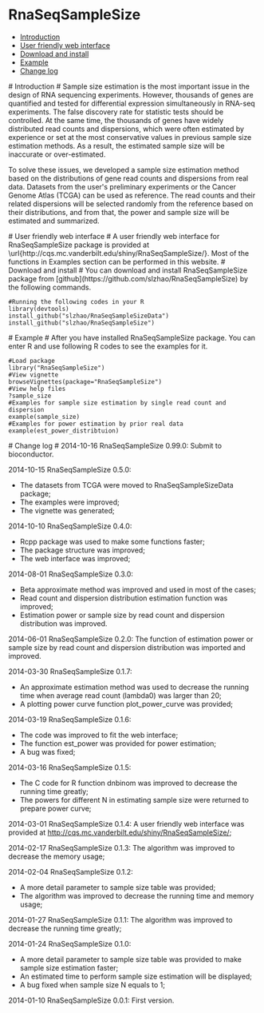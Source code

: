 RnaSeqSampleSize
============
* [Introduction](#Introduction)
* [User friendly web interface](#web)
* [Download and install](#download)
* [Example](#example)
* [Change log](#Change)

<a name="Introduction"/>
# Introduction #
Sample size estimation is the most important issue in the design of RNA sequencing experiments. However, thousands of genes are quantified and tested for differential expression simultaneously in RNA-seq experiments. The false discovery rate for statistic tests should be controlled. At the same time, the thousands of genes have widely distributed read counts and dispersions, which were often estimated by experience or set at the most conservative values in previous sample size estimation methods. As a result, the estimated sample size will be inaccurate or over-estimated.

To solve these issues, we developed a sample size estimation method based on the distributions of gene read counts and dispersions from real data. Datasets from the user's preliminary experiments or the Cancer Genome Atlas (TCGA) can be used as reference. The read counts and their related dispersions will be selected randomly from the reference based on their distributions, and from that, the power and sample size will be estimated and summarized.

<a name="web"/>
# User friendly web interface #
A user friendly web interface for RnaSeqSampleSize package is provided at \url{http://cqs.mc.vanderbilt.edu/shiny/RnaSeqSampleSize/}. Most of the functions in Examples section can be performed in this website.


<a name="download"/>
# Download and install #
You can download and install RnaSeqSampleSize package from [github](https://github.com/slzhao/RnaSeqSampleSize) by the following commands.

	#Running the following codes in your R
	library(devtools)
    install_github("slzhao/RnaSeqSampleSizeData")
    install_github("slzhao/RnaSeqSampleSize")

<a name="example"/>
# Example #
After you have installed RnaSeqSampleSize package. You can enter R and use following R codes to see the examples for it.
	
	#Load package
	library("RnaSeqSampleSize")
	#View vignette
	browseVignettes(package="RnaSeqSampleSize")
	#View help files
	?sample_size
	#Examples for sample size estimation by single read count and dispersion
	example(sample_size)
	#Examples for power estimation by prior real data
	example(est_power_distribtuion)

<a name="Change"/>
# Change log #
2014-10-16
RnaSeqSampleSize 0.99.0:
Submit to bioconductor.

2014-10-15
RnaSeqSampleSize 0.5.0:
 * The datasets from TCGA were moved to RnaSeqSampleSizeData package;
 * The examples were improved;
 * The vignette was generated;

2014-10-10
RnaSeqSampleSize 0.4.0:
 * Rcpp package was used to make some functions faster;
 * The package structure was improved;
 * The web interface was improved;

2014-08-01
RnaSeqSampleSize 0.3.0:
 * Beta approximate method was improved and used in most of the cases;
 * Read count and dispersion distribution estimation function was improved;
 * Estimation power or sample size by read count and dispersion distribution was improved.

2014-06-01
RnaSeqSampleSize 0.2.0:
The function of estimation power or sample size by read count and dispersion distribution was imported and improved.

2014-03-30
RnaSeqSampleSize 0.1.7:
 * An approximate estimation method was used to decrease the running time when average read count (lambda0) was larger than 20;
 * A plotting power curve function plot_power_curve was provided;

2014-03-19
RnaSeqSampleSize 0.1.6:
 * The code was improved to fit the web interface;
 * The function est_power was provided for power estimation;
 * A bug was fixed;

2014-03-16
RnaSeqSampleSize 0.1.5:
 * The C code for R function dnbinom was improved to decrease the running time greatly;
 * The powers for different N in estimating sample size were returned to prepare power curve;

2014-03-01
RnaSeqSampleSize 0.1.4:
A user friendly web interface was provided at http://cqs.mc.vanderbilt.edu/shiny/RnaSeqSampleSize/;

2014-02-17
RnaSeqSampleSize 0.1.3:
The algorithm was improved to decrease the memory usage;

2014-02-04
RnaSeqSampleSize 0.1.2:
 * A more detail parameter to sample size table was provided;
 * The algorithm was improved to decrease the running time and memory usage;

2014-01-27
RnaSeqSampleSize 0.1.1:
The algorithm was improved to decrease the running time greatly;

2014-01-24
RnaSeqSampleSize 0.1.0:
 * A more detail parameter to sample size table was provided to make sample size estimation faster;
 * An estimated time to perform sample size estimation will be displayed;
 * A bug fixed when sample size N equals to 1;

2014-01-10
RnaSeqSampleSize 0.0.1:
First version.

